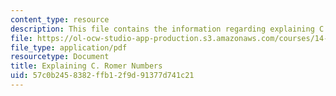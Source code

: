 ```yaml
---
content_type: resource
description: This file contains the information regarding explaining C. romer numbers.
file: https://ol-ocw-studio-app-production.s3.amazonaws.com/courses/14-02-principles-of-macroeconomics-spring-2014/57c0b2458382ffb12f9d91377d741c21_MIT14_02S14_Roomer_Num.pdf
file_type: application/pdf
resourcetype: Document
title: Explaining C. Romer Numbers
uid: 57c0b245-8382-ffb1-2f9d-91377d741c21
---
```

